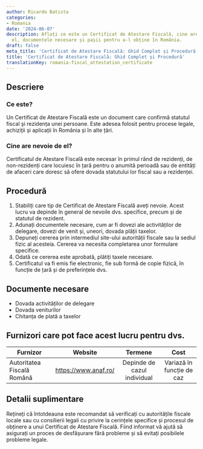 ```yaml
---
author: Ricardo Batista
categories:
- Romania
date: '2024-06-07'
description: Aflați ce este un Certificat de Atestare Fiscală, cine are nevoie de
  el, documentele necesare și pașii pentru a-l obține în România.
draft: false
meta_title: 'Certificat de Atestare Fiscală: Ghid Complet și Procedură'
title: 'Certificat de Atestare Fiscală: Ghid Complet și Procedură'
translationKey: romania-fiscal_attestation_certificate
---
```



## Descriere
### Ce este?
Un Certificat de Atestare Fiscală este un document care confirmă statutul fiscal și rezidența unei persoane. Este adesea folosit pentru procese legale, achiziții și aplicații în România și în alte țări.

### Cine are nevoie de el?
Certificatul de Atestare Fiscală este necesar în primul rând de rezidenți, de non-rezidenți care locuiesc în țară pentru o anumită perioadă sau de entități de afaceri care doresc să ofere dovada statutului lor fiscal sau a rezidenței.

## Procedură
1. Stabiliți care tip de Certificat de Atestare Fiscală aveți nevoie. Acest lucru va depinde în general de nevoile dvs. specifice, precum și de statutul de rezident.
2. Adunați documentele necesare, cum ar fi dovezi ale activităților de delegare, dovezi de venit și, uneori, dovada plății taxelor.
3. Depuneți cererea prin intermediul site-ului autorității fiscale sau la sediul fizic al acesteia. Cererea va necesita completarea unor formulare specifice.
4. Odată ce cererea este aprobată, plătiți taxele necesare.
5. Certificatul va fi emis fie electronic, fie sub formă de copie fizică, în funcție de țară și de preferințele dvs.

## Documente necesare
- Dovada activităților de delegare
- Dovada veniturilor
- Chitanța de plată a taxelor

## Furnizori care pot face acest lucru pentru dvs.

| Furnizor        |    Website       |     Termene    |       Cost      |
| --------------- | --------------- |  :-------------: | :-------------: |
| Autoritatea Fiscală Română     |  https://www.anaf.ro/       |      Depinde de cazul individual      |        Variază în funcție de caz       |

## Detalii suplimentare
Rețineți că întotdeauna este recomandat să verificați cu autoritățile fiscale locale sau cu consilierii legali cu privire la cerințele specifice și procesul de obținere a unui Certificat de Atestare Fiscală. Fiind informat vă ajută să asigurați un proces de desfășurare fără probleme și să evitați posibilele probleme legale.